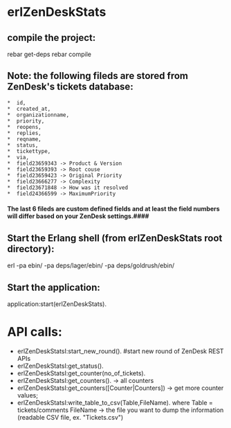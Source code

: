 # erlZenDeskStats


compile the project:
--------------------

rebar get-deps
rebar compile

## Note: the following fileds are stored from ZenDesk's tickets database: ##

    *  id,
    *  created_at,
    *  organizationname,
    *  priority,
    *  reopens,
    *  replies,
    *  reqname,
    *  status,
    *  tickettype,
    *  via,
    *  field23659343 -> Product & Version
    *  field23659393 -> Root couse
    *  field23659423 -> Original Priority
    *  field23666277 -> Complexity
    *  field23671848 -> How was it resolved
    *  field24366599 -> MaximumPriority


#### The last 6 fileds are custom defined fields and at least the field numbers will differ based on your ZenDesk settings.####

Start the Erlang shell (from erlZenDeskStats root directory):
-------------------------------------------------------------

erl -pa ebin/ -pa deps/lager/ebin/ -pa deps/goldrush/ebin/

## Start the application: ##
application:start(erlZenDeskStats).


API calls:
==========
* erlZenDeskStatsI:start_new_round().    #start new round of ZenDesk
  REST APIs
* erlZenDeskStatsI:get_status().
* erlZenDeskStatsI:get_counter(no_of_tickets).
* erlZenDeskStatsI:get_counters(). -> all counters
* erlZenDeskStatsI:get_counters([Counter|Counters]) -> get more counter values;
* erlZenDeskStatsI:write_table_to_csv(Table,FileName).
	where Table = tickets/comments
		  FileName -> the file you want to dump the information (readable CSV file, ex. "Tickets.csv")
